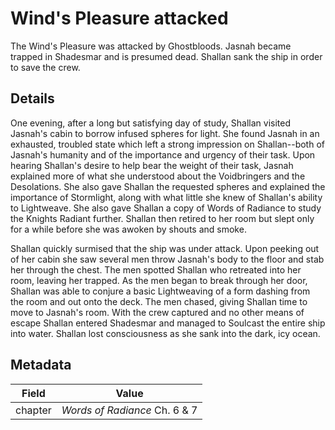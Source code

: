 # Wind's Pleasure attacked
The Wind's Pleasure was attacked by Ghostbloods. Jasnah became trapped in Shadesmar and is presumed dead. Shallan sank the ship in order to save the crew.

## Details
One evening, after a long but satisfying day of study, Shallan visited Jasnah's cabin to borrow infused spheres for light. She found Jasnah in an exhausted, troubled state which left a strong impression on Shallan--both of Jasnah's humanity and of the importance and urgency of their task. Upon hearing Shallan's desire to help bear the weight of their task, Jasnah explained more of what she understood about the Voidbringers and the Desolations. She also gave Shallan the requested spheres and explained the importance of Stormlight, along with what little she knew of Shallan's ability to Lightweave. She also gave Shallan a copy of Words of Radiance to study the Knights Radiant further. Shallan then retired to her room but slept only for a while before she was awoken by shouts and smoke. 

Shallan quickly surmised that the ship was under attack. Upon peeking out of her cabin she saw several men throw Jasnah's body to the floor and stab her through the chest. The men spotted Shallan who retreated into her room, leaving her trapped. As the men began to break through her door, Shallan was able to conjure a basic Lightweaving of a form dashing from the room and out onto the deck. The men chased, giving Shallan time to move to Jasnah's room. With the crew captured and no other means of escape Shallan entered Shadesmar and managed to Soulcast the entire ship into water. Shallan lost consciousness as she sank into the dark, icy ocean.

## Metadata
| Field | Value |
| ----- | ----- |
| chapter | *Words of Radiance* Ch. 6 & 7 |
